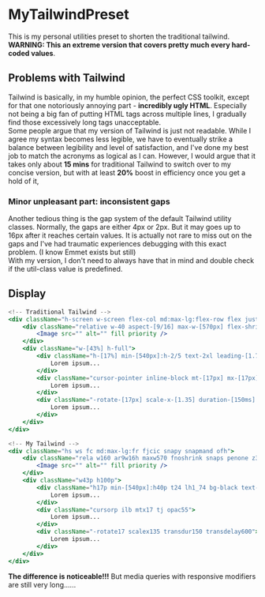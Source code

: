 # MyTailwindPreset
This is my personal utilities preset to shorten the traditional tailwind. **WARNING: This an extreme version that covers pretty much every hard-coded values**.

## Problems with Tailwind
Tailwind is basically, in my humble opinion, the perfect CSS toolkit, except for that one notoriously annoying part - **incredibly ugly HTML**. Especially not being a big fan of putting HTML tags across multiple lines, I gradually find those excessively long tags unacceptable.  
Some people argue that my version of Tailwind is just not readable. While I agree my syntax becomes less legible, we have to eventually strike a balance between legibility and level of satisfaction, and I've done my best job to match the acronyms as logical as I can. However, I would argue that it takes only about **15 mins** for traditional Tailwind to switch over to my concise version, but with at least **20%** boost in efficiency once you get a hold of it, 
### Minor unpleasant part: inconsistent gaps
Another tedious thing is the gap system of the default Tailwind utility classes. Normally, the gaps are either 4px or 2px. But it may goes up to 16px after it reaches certain values. It is actually not rare to miss out on the gaps and I've had traumatic experiences debugging with this exact problem. (I know Emmet exists but still)  
With my version, I don't need to always have that in mind and double check if the util-class value is predefined.

## Display
```jsx
<!-- Traditional Tailwind -->
<div className="h-screen w-screen flex-col md:max-lg:flex-row flex justify-center items-center snap-y snap-mandatory overflow-hidden">
    <div className="relative w-40 aspect-[9/16] max-w-[570px] flex-shrink-0 snap-start pointer-events-none z-[35]">
        <Image src="" alt="" fill priority />
    </div>
    <div className="w-[43%] h-full">
        <div className="h-[17%] min-[540px]:h-2/5 text-2xl leading-[1.74] bg-black text-white rounded-md border-dotted">
            Lorem ipsum...
        </div>
        <div className="cursor-pointer inline-block mt-[17px] mx-[17px] text-justify opacity-[0.55]">
            Lorem ipsum...
        </div>
        <div className="-rotate-[17px] scale-x-[1.35] duration-[150ms] delay-[600ms]">
            Lorem ipsum...
        </div>
    </div>
</div>
```

```jsx
<!-- My Tailwind -->
<div className="hs ws fc md:max-lg:fr fjcic snapy snapmand ofh">
    <div className="rela w160 ar9w16h maxw570 fnoshrink snaps penone z35">
        <Image src="" alt="" fill priority />
    </div>
    <div className="w43p h100p">
        <div className="h17p min-[540px]:h40p t24 lh1_74 bg-black text-white brounded6 bdotted">
            Lorem ipsum...
        </div>
        <div className="cursorp ilb mtx17 tj opac55">
            Lorem ipsum...
        </div>
        <div className="-rotate17 scalex135 transdur150 transdelay600">
            Lorem ipsum...
        </div>
    </div>
</div>
```
**The difference is noticeable!!!** But media queries with responsive modifiers are still very long......